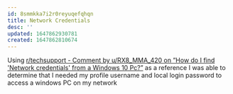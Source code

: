 ```yaml
---
id: 8smmkka7i2r0reyuqefqhqn
title: Network Credentials
desc: ''
updated: 1647862930781
created: 1647862810674
---
```


Using [r/techsupport - Comment by u/RX8_MMA_420 on ”How do I find &#x27;Network credentials&#x27; from a Windows 10 Pc?”](https://www.reddit.com/r/techsupport/comments/6y1bt5/how_do_i_find_network_credentials_from_a_windows/dmjyzxg/) as a reference I was able to determine that I needed my profile username and local login password to access a windows PC on my network